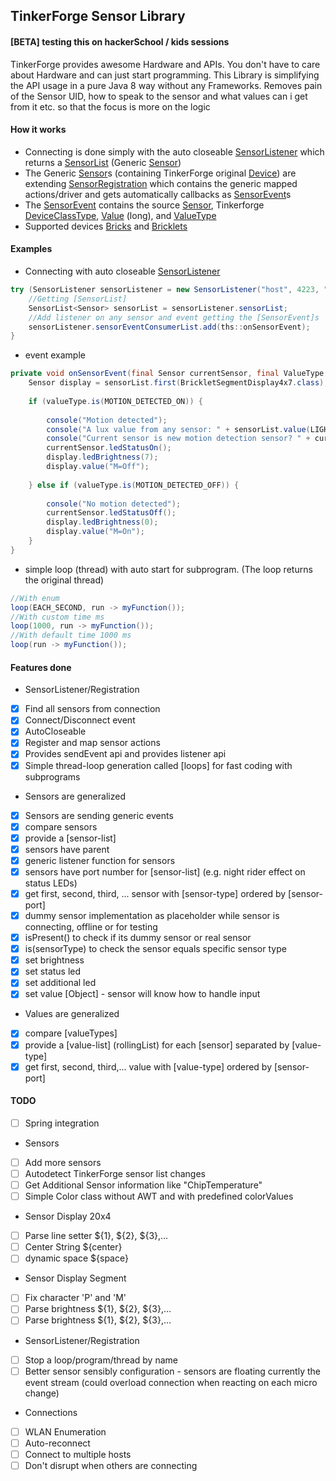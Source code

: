 TinkerForge Sensor Library
------------------
#### [BETA] testing this on hackerSchool / kids sessions

TinkerForge provides awesome Hardware and APIs. You don't have to care about Hardware and can just start programming.
This Library is simplifying the API usage in a pure Java 8 way without any Frameworks.
Removes pain of the Sensor UID, how to speak to the sensor and what values can i get from it etc. so that the focus is more on the logic

#### How it works
* Connecting is done simply with the auto closeable [SensorListener](https://github.com/YunaBraska/tinkerforge-sensor/blob/master/src/main/java/berlin/yuna/tinkerforgesensor/logic/SensorListener.java) which returns a [SensorList](https://github.com/YunaBraska/tinkerforge-sensor/blob/master/src/main/java/berlin/yuna/tinkerforgesensor/model/SensorList.java) (Generic [Sensor](https://github.com/YunaBraska/tinkerforge-sensor/blob/master/src/main/java/berlin/yuna/tinkerforgesensor/model/Sensor.java))
* The Generic [Sensor](https://github.com/YunaBraska/tinkerforge-sensor/blob/master/src/main/java/berlin/yuna/tinkerforgesensor/model/Sensor.java)s (containing TinkerForge original [Device](com.tinkerforge.Device)) are extending [SensorRegistration](https://github.com/YunaBraska/tinkerforge-sensor/blob/master/src/main/java/berlin/yuna/tinkerforgesensor/logic/SensorRegistration.java) which contains the generic mapped actions/driver and gets automatically callbacks as [SensorEvent](https://github.com/YunaBraska/tinkerforge-sensor/blob/master/src/main/java/berlin/yuna/tinkerforgesensor/model/SensorEvent.java)s
* The [SensorEvent](https://github.com/YunaBraska/tinkerforge-sensor/blob/master/src/main/java/berlin/yuna/tinkerforgesensor/model/SensorEvent.java) contains the source [Sensor](https://github.com/YunaBraska/tinkerforge-sensor/blob/master/src/main/java/berlin/yuna/tinkerforgesensor/model/Sensor.java), Tinkerforge [DeviceClassType](https://www.tinkerforge.com/de/doc/Software/Device_Identifier.html), [Value](https://docs.oracle.com/javase/7/docs/api/java/lang/Long.html) (long), and [ValueType](https://github.com/YunaBraska/tinkerforge-sensor/blob/master/src/main/java/berlin/yuna/tinkerforgesensor/model/type/ValueType.java)
* Supported devices [Bricks](https://github.com/YunaBraska/tinkerforge-sensor/tree/master/src/main/java/berlin/yuna/tinkerforgesensor/model/driver/brick) and [Bricklets](https://github.com/YunaBraska/tinkerforge-sensor/tree/master/src/main/java/berlin/yuna/tinkerforgesensor/model/driver/bricklet)

#### Examples
* Connecting with auto closeable [SensorListener](https://github.com/YunaBraska/tinkerforge-sensor/blob/master/src/main/java/berlin/yuna/tinkerforgesensor/logic/SensorListener.java)
```java
try (SensorListener sensorListener = new SensorListener("host", 4223, "optionalPassword")) {
    //Getting [SensorList]
    SensorList<Sensor> sensorList = sensorListener.sensorList;
    //Add listener on any sensor and event getting the [SensorEvent]s
    sensorListener.sensorEventConsumerList.add(ths::onSensorEvent);
}
```

* event example
```java
private void onSensorEvent(final Sensor currentSensor, final ValueType valueType) {
    Sensor display = sensorList.first(BrickletSegmentDisplay4x7.class);
    
    if (valueType.is(MOTION_DETECTED_ON)) {
    
        console("Motion detected");
        console("A lux value from any sensor: " + sensorList.value(LIGHT_LUX));
        console("Current sensor is new motion detection sensor? " + currentSensor.is(BrickletMotionDetectorV2.class));
        currentSensor.ledStatusOn();
        display.ledBrightness(7);
        display.value("M=Off");
    
    } else if (valueType.is(MOTION_DETECTED_OFF)) {
    
        console("No motion detected");
        currentSensor.ledStatusOff();
        display.ledBrightness(0);
        display.value("M=On");
    }
}
```

* simple loop (thread) with auto start for subprogram. (The loop returns the original thread)
```java
//With enum
loop(EACH_SECOND, run -> myFunction());
//With custom time ms
loop(1000, run -> myFunction());
//With default time 1000 ms
loop(run -> myFunction());
```

#### Features done
* SensorListener/Registration
- [X] Find all sensors from connection
- [X] Connect/Disconnect event
- [X] AutoCloseable
- [X] Register and map sensor actions
- [X] Provides sendEvent api and provides listener api
- [X] Simple thread-loop generation called [loops] for fast coding with subprograms

* Sensors are generalized
- [X] Sensors are sending generic events
- [X] compare sensors 
- [X] provide a [sensor-list] 
- [X] sensors have parent 
- [X] generic listener function for sensors 
- [X] sensors have port number for [sensor-list] (e.g. night rider effect on status LEDs) 
- [X] get first, second, third, ... sensor with [sensor-type] ordered by [sensor-port] 
- [X] dummy sensor implementation as placeholder while sensor is connecting, offline or for testing 
- [X] isPresent() to check if its dummy sensor or real sensor 
- [X] is(sensorType) to check the sensor equals specific sensor type
- [X] set brightness
- [X] set status led
- [X] set additional led
- [X] set value [Object] - sensor will know how to handle input

* Values are generalized
- [X] compare [valueTypes] 
- [X] provide a [value-list] (rollingList) for each [sensor] separated by [value-type]
- [X] get first, second, third,... value with [value-type] ordered by [sensor-port] 

#### TODO
- [ ] Spring integration

* Sensors
- [ ] Add more sensors
- [ ] Autodetect TinkerForge sensor list changes
- [ ] Get Additional Sensor information like "ChipTemperature"
- [ ] Simple Color class without AWT and with predefined colorValues

* Sensor Display 20x4
- [ ] Parse line setter ${1}, ${2}, ${3},...
- [ ] Center String ${center}
- [ ] dynamic space ${space}
* Sensor Display Segment
- [ ] Fix character 'P' and 'M'
- [ ] Parse brightness ${1}, ${2}, ${3},...
- [ ] Parse brightness ${1}, ${2}, ${3},...

* SensorListener/Registration
- [ ] Stop a loop/program/thread by name
- [ ] Better sensor sensibly configuration - sensors are floating currently the event stream (could overload connection when reacting on each micro change)

* Connections
- [ ] WLAN Enumeration
- [ ] Auto-reconnect
- [ ] Connect to multiple hosts
- [ ] Don't disrupt when others are connecting